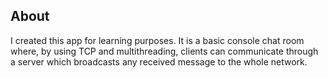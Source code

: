 ## About ##

I created this app for learning purposes. It is a basic console chat room where, by using TCP and multithreading, clients can communicate through a server which broadcasts any received message to the whole network.
